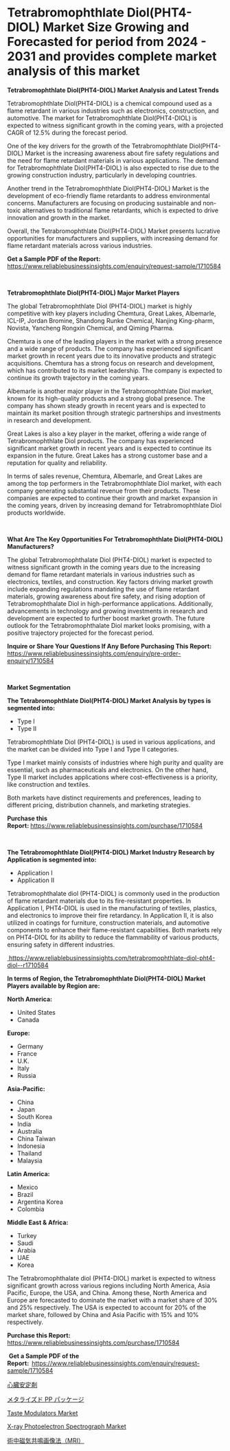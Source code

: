<p><h1>Tetrabromophthlate Diol(PHT4-DIOL) Market Size Growing and Forecasted for period from 2024 - 2031 and provides complete market analysis of this market</h1></p><p><strong>Tetrabromophthlate Diol(PHT4-DIOL) Market Analysis and Latest Trends</strong></p>
<p><p>Tetrabromophthlate Diol(PHT4-DIOL) is a chemical compound used as a flame retardant in various industries such as electronics, construction, and automotive. The market for Tetrabromophthlate Diol(PHT4-DIOL) is expected to witness significant growth in the coming years, with a projected CAGR of 12.5% during the forecast period.</p><p>One of the key drivers for the growth of the Tetrabromophthlate Diol(PHT4-DIOL) Market is the increasing awareness about fire safety regulations and the need for flame retardant materials in various applications. The demand for Tetrabromophthlate Diol(PHT4-DIOL) is also expected to rise due to the growing construction industry, particularly in developing countries.</p><p>Another trend in the Tetrabromophthlate Diol(PHT4-DIOL) Market is the development of eco-friendly flame retardants to address environmental concerns. Manufacturers are focusing on producing sustainable and non-toxic alternatives to traditional flame retardants, which is expected to drive innovation and growth in the market.</p><p>Overall, the Tetrabromophthlate Diol(PHT4-DIOL) Market presents lucrative opportunities for manufacturers and suppliers, with increasing demand for flame retardant materials across various industries.</p></p>
<p><strong>Get a Sample PDF of the Report:&nbsp;</strong> <a href="https://www.reliablebusinessinsights.com/enquiry/request-sample/1710584">https://www.reliablebusinessinsights.com/enquiry/request-sample/1710584</a></p>
<p>&nbsp;</p>
<p><strong>Tetrabromophthlate Diol(PHT4-DIOL) Major Market Players</strong></p>
<p><p>The global Tetrabromophthlate Diol (PHT4-DIOL) market is highly competitive with key players including Chemtura, Great Lakes, Albemarle, ICL-IP, Jordan Bromine, Shandong Runke Chemical, Nanjing King-pharm, Novista, Yancheng Rongxin Chemical, and Qiming Pharma.</p><p>Chemtura is one of the leading players in the market with a strong presence and a wide range of products. The company has experienced significant market growth in recent years due to its innovative products and strategic acquisitions. Chemtura has a strong focus on research and development, which has contributed to its market leadership. The company is expected to continue its growth trajectory in the coming years.</p><p>Albemarle is another major player in the Tetrabromophthlate Diol market, known for its high-quality products and a strong global presence. The company has shown steady growth in recent years and is expected to maintain its market position through strategic partnerships and investments in research and development.</p><p>Great Lakes is also a key player in the market, offering a wide range of Tetrabromophthlate Diol products. The company has experienced significant market growth in recent years and is expected to continue its expansion in the future. Great Lakes has a strong customer base and a reputation for quality and reliability.</p><p>In terms of sales revenue, Chemtura, Albemarle, and Great Lakes are among the top performers in the Tetrabromophthlate Diol market, with each company generating substantial revenue from their products. These companies are expected to continue their growth and market expansion in the coming years, driven by increasing demand for Tetrabromophthlate Diol products worldwide.</p></p>
<p>&nbsp;</p>
<p><strong>What Are The Key Opportunities For Tetrabromophthlate Diol(PHT4-DIOL) Manufacturers?</strong></p>
<p><p>The global Tetrabromophthalate Diol (PHT4-DIOL) market is expected to witness significant growth in the coming years due to the increasing demand for flame retardant materials in various industries such as electronics, textiles, and construction. Key factors driving market growth include expanding regulations mandating the use of flame retardant materials, growing awareness about fire safety, and rising adoption of Tetrabromophthalate Diol in high-performance applications. Additionally, advancements in technology and growing investments in research and development are expected to further boost market growth. The future outlook for the Tetrabromophthalate Diol market looks promising, with a positive trajectory projected for the forecast period.</p></p>
<p><strong>Inquire or Share Your Questions If Any Before Purchasing This Report:</strong> <a href="https://www.reliablebusinessinsights.com/enquiry/pre-order-enquiry/1710584">https://www.reliablebusinessinsights.com/enquiry/pre-order-enquiry/1710584</a></p>
<p>&nbsp;</p>
<p><strong>Market Segmentation</strong></p>
<p><strong>The Tetrabromophthlate Diol(PHT4-DIOL) Market Analysis by types is segmented into:</strong></p>
<p><ul><li>Type I</li><li>Type II</li></ul></p>
<p><p>Tetrabromophthlate Diol (PHT4-DIOL) is used in various applications, and the market can be divided into Type I and Type II categories. </p><p>Type I market mainly consists of industries where high purity and quality are essential, such as pharmaceuticals and electronics. On the other hand, Type II market includes applications where cost-effectiveness is a priority, like construction and textiles. </p><p>Both markets have distinct requirements and preferences, leading to different pricing, distribution channels, and marketing strategies.</p></p>
<p><strong>Purchase this Report:&nbsp;</strong><a href="https://www.reliablebusinessinsights.com/purchase/1710584">https://www.reliablebusinessinsights.com/purchase/1710584</a></p>
<p>&nbsp;</p>
<p><strong>The Tetrabromophthlate Diol(PHT4-DIOL) Market Industry Research by Application is segmented into:</strong></p>
<p><ul><li>Application I</li><li>Application II</li></ul></p>
<p><p>Tetrabromophthalate diol (PHT4-DIOL) is commonly used in the production of flame retardant materials due to its fire-resistant properties. In Application I, PHT4-DIOL is used in the manufacturing of textiles, plastics, and electronics to improve their fire retardancy. In Application II, it is also utilized in coatings for furniture, construction materials, and automotive components to enhance their flame-resistant capabilities. Both markets rely on PHT4-DIOL for its ability to reduce the flammability of various products, ensuring safety in different industries.</p></p>
<p><a href="https://www.reliablebusinessinsights.com/tetrabromophthlate-diol-pht4-diol--r1710584">&nbsp;https://www.reliablebusinessinsights.com/tetrabromophthlate-diol-pht4-diol--r1710584</a></p>
<p><strong>In terms of Region, the Tetrabromophthlate Diol(PHT4-DIOL) Market Players available by Region are:</strong></p>
<p>
    <p> <strong> North America: </strong>
        <ul>
            <li>United States</li>
            <li>Canada</li>
        </ul>
        </p> 
    <p> <strong> Europe: </strong>
        <ul>
            <li>Germany</li>
            <li>France</li>
            <li>U.K.</li>
            <li>Italy</li>
            <li>Russia</li>
        </ul>
        </p> 
    <p> <strong> Asia-Pacific: </strong>
        <ul>
            <li>China</li>
            <li>Japan</li>
            <li>South Korea</li>
            <li>India</li>
            <li>Australia</li>
            <li>China Taiwan</li>
            <li>Indonesia</li>
            <li>Thailand</li>
            <li>Malaysia</li>
        </ul>
        </p> 
    <p> <strong> Latin America: </strong>
        <ul>
            <li>Mexico</li>
            <li>Brazil</li>
            <li>Argentina Korea</li>
            <li>Colombia</li>
        </ul>
        </p> 
    <p> <strong> Middle East & Africa: </strong>
        <ul>
            <li>Turkey</li>
            <li>Saudi</li>
            <li>Arabia</li>
            <li>UAE</li>
            <li>Korea</li>
        </ul>
    </p>
    </p>
<p><p>The Tetrabromophthalate diol (PHT4-DIOL) market is expected to witness significant growth across various regions including North America, Asia Pacific, Europe, the USA, and China. Among these, North America and Europe are forecasted to dominate the market with a market share of 30% and 25% respectively. The USA is expected to account for 20% of the market share, followed by China and Asia Pacific with 15% and 10% respectively.</p></p>
<p><strong>Purchase this Report: </strong><a href="https://www.reliablebusinessinsights.com/purchase/1710584">https://www.reliablebusinessinsights.com/purchase/1710584</a></p>
<p>&nbsp;<strong>Get a Sample PDF of the Report:&nbsp;&nbsp;</strong><a href="https://www.reliablebusinessinsights.com/enquiry/request-sample/1710584">https://www.reliablebusinessinsights.com/enquiry/request-sample/1710584</a></p>
<p><strong></strong></p>
<p><p><a href="https://github.com/mcbeesbxa270/Market-Research-Report-List-2/blob/main/5574332126458.md">心臓安定剤</a></p><p><a href="https://medium.com/@tiannastark1/%E3%83%A1%E3%82%BF%E3%83%AA%E3%82%BC%E3%83%BC%E3%82%B7%E3%83%A7%E3%83%B3%E3%81%95%E3%82%8C%E3%81%9Fpp%E3%83%91%E3%83%83%E3%82%B1%E3%83%BC%E3%82%B8%E5%B8%82%E5%A0%B4%E3%81%AE%E5%B1%95%E6%9C%9B-%E7%94%A3%E6%A5%AD%E6%A6%82%E8%A6%81%E3%81%A8%E4%BA%88%E6%B8%AC-2024%E5%B9%B4%E3%81%8B%E3%82%892031%E5%B9%B4-14b7afe6ff0a">メタライズド PP パッケージ</a></p><p><a href="https://issuu.com/reportprime-2/docs/taste-modulators-market-size-2030.pptx">Taste Modulators Market</a></p><p><a href="https://github.com/joannagoyvaerts/Market-Research-Report-List-3/blob/main/x-ray-photoelectron-spectrograph-market.md">X-ray Photoelectron Spectrograph Market</a></p><p><a href="https://github.com/EmoryYundt1935/Market-Research-Report-List-2/blob/main/3448548126459.md">術中磁気共鳴画像法（MRI）</a></p></p>